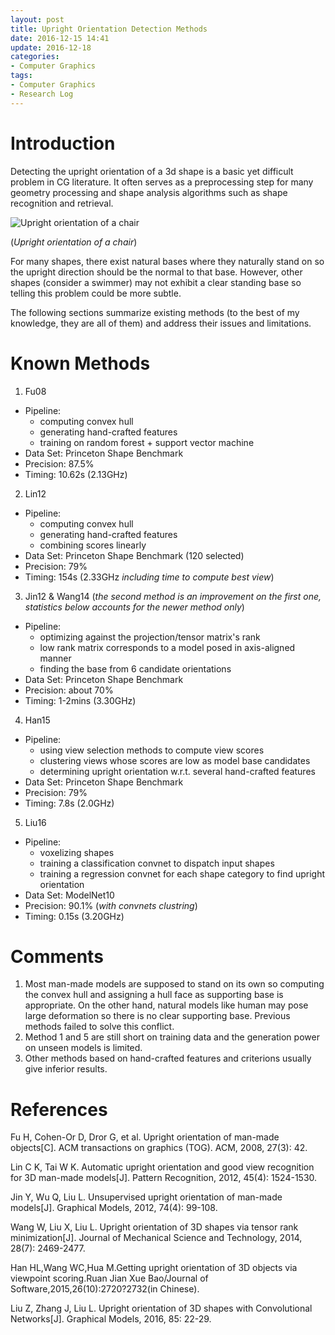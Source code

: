 ```yaml
---
layout: post
title: Upright Orientation Detection Methods
date: 2016-12-15 14:41
update: 2016-12-18
categories:
- Computer Graphics
tags:
- Computer Graphics
- Research Log
---
```


# Introduction

Detecting the upright orientation of a 3d shape is a basic yet difficult problem in CG literature. It often serves as a preprocessing step for many geometry processing and shape analysis algorithms such as shape recognition and retrieval.

![Upright orientation of a chair](http://7xllm5.com1.z0.glb.clouddn.com/upright.png)

(*Upright orientation of a chair*)

<!-- more -->

For many shapes, there exist natural bases where they naturally stand on so the upright direction should be the normal to that base. However, other shapes (consider a swimmer) may not exhibit a clear standing base so telling this problem could be more subtle.

The following sections summarize existing methods (to the best of my knowledge, they are all of them) and address their issues and limitations.

# Known Methods

1. Fu08
  - Pipeline:
    - computing convex hull
    - generating hand-crafted features
    - training on random forest + support vector machine
  - Data Set: Princeton Shape Benchmark
  - Precision: 87.5%
  - Timing: 10.62s (2.13GHz)
2. Lin12
  - Pipeline:
    - computing convex hull
    - generating hand-crafted features
    - combining scores linearly
  - Data Set: Princeton Shape Benchmark (120 selected)
  - Precision: 79%
  - Timing: 154s (2.33GHz *including time to compute best view*)
3. Jin12 & Wang14 (*the second method is an improvement on the first one, statistics below accounts for the newer method only*)
  - Pipeline:
    - optimizing against the projection/tensor matrix's rank
    - low rank matrix corresponds to a model posed in axis-aligned manner
    - finding the base from 6 candidate orientations
  - Data Set: Princeton Shape Benchmark
  - Precision: about 70%
  - Timing: 1-2mins (3.30GHz)
4. Han15
  - Pipeline:
    - using view selection methods to compute view scores
    - clustering views whose scores are low as model base candidates
    - determining upright orientation w.r.t. several hand-crafted features
  - Data Set: Princeton Shape Benchmark
  - Precision: 79%
  - Timing: 7.8s (2.0GHz)
5. Liu16
  - Pipeline:
    - voxelizing shapes
    - training a classification convnet to dispatch input shapes
    - training a regression convnet for each shape category to find upright orientation
  - Data Set: ModelNet10
  - Precision: 90.1% (*with convnets clustring*)
  - Timing: 0.15s (3.20GHz)

# Comments
1. Most man-made models are supposed to stand on its own so computing the convex hull and assigning a hull face as supporting base is appropriate. On the other hand, natural models like human may pose large deformation so there is no clear supporting base. Previous methods failed to solve this conflict.
2. Method 1 and 5 are still short on training data and the generation power on unseen models is limited.
3. Other methods based on hand-crafted features and criterions usually give inferior results.

# References

Fu H, Cohen-Or D, Dror G, et al. Upright orientation of man-made objects[C]. ACM transactions on graphics (TOG). ACM, 2008, 27(3): 42.

Lin C K, Tai W K. Automatic upright orientation and good view recognition for 3D man-made models[J]. Pattern Recognition, 2012, 45(4): 1524-1530.

Jin Y, Wu Q, Liu L. Unsupervised upright orientation of man-made models[J]. Graphical Models, 2012, 74(4): 99-108.

Wang W, Liu X, Liu L. Upright orientation of 3D shapes via tensor rank minimization[J]. Journal of Mechanical Science and Technology, 2014, 28(7): 2469-2477.

Han HL,Wang WC,Hua M.Getting upright orientation of 3D objects via viewpoint scoring.Ruan Jian Xue Bao/Journal of Software,2015,26(10):2720?2732(in Chinese).

Liu Z, Zhang J, Liu L. Upright orientation of 3D shapes with Convolutional Networks[J]. Graphical Models, 2016, 85: 22-29.
